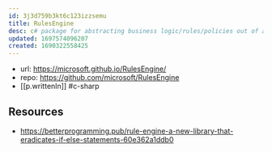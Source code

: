 ```yaml
---
id: 3j3d759b3kt6c123izzsemu
title: RulesEngine
desc: c# package for abstracting business logic/rules/policies out of a system
updated: 1697574096207
created: 1690322558425
---
```


- url: https://microsoft.github.io/RulesEngine/
- repo: https://github.com/microsoft/RulesEngine
- [[p.writtenIn]] #c-sharp


## Resources

- https://betterprogramming.pub/rule-engine-a-new-library-that-eradicates-if-else-statements-60e362a1ddb0